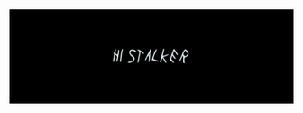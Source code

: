 <div align="center">
    <img src="https://github.com/Art1ord/Art1ord/blob/main/assets/banner.jpg">
</div>
